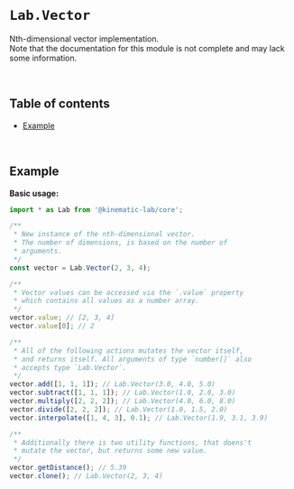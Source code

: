 <br />

# `Lab.Vector` <!-- omit in toc -->

Nth-dimensional vector implementation.<br />
Note that the documentation for this module is not complete and may lack some information.

<br />

## Table of contents <!-- omit in toc -->

-   [Example](#example)

<br />

## Example

**Basic usage:**

```javascript
import * as Lab from '@kinematic-lab/core';

/**
 * New instance of the nth-dimensional vector.
 * The number of dimensions, is based on the number of
 * arguments.
 */
const vector = Lab.Vector(2, 3, 4);

/**
 * Vector values can be accessed via the `.value` property
 * which contains all values as a number array.
 */
vector.value; // [2, 3, 4]
vector.value[0]; // 2

/**
 * All of the following actions mutates the vector itself,
 * and returns itself. All arguments of type `number[]` also
 * accepts type `Lab.Vector`.
 */
vector.add([1, 1, 1]); // Lab.Vector(3.0, 4.0, 5.0)
vector.subtract([1, 1, 1]); // Lab.Vector(1.0, 2.0, 3.0)
vector.multiply([2, 2, 2]); // Lab.Vector(4.0, 6.0, 8.0)
vector.divide([2, 2, 2]); // Lab.Vector(1.0, 1.5, 2.0)
vector.interpolate([1, 4, 3], 0.1); // Lab.Vector(1.9, 3.1, 3.9)

/**
 * Additionally there is two utility functions, that doens't
 * mutate the vector, but returns some new value.
 */
vector.getDistance(); // 5.39
vector.clone(); // Lab.Vector(2, 3, 4)
```
